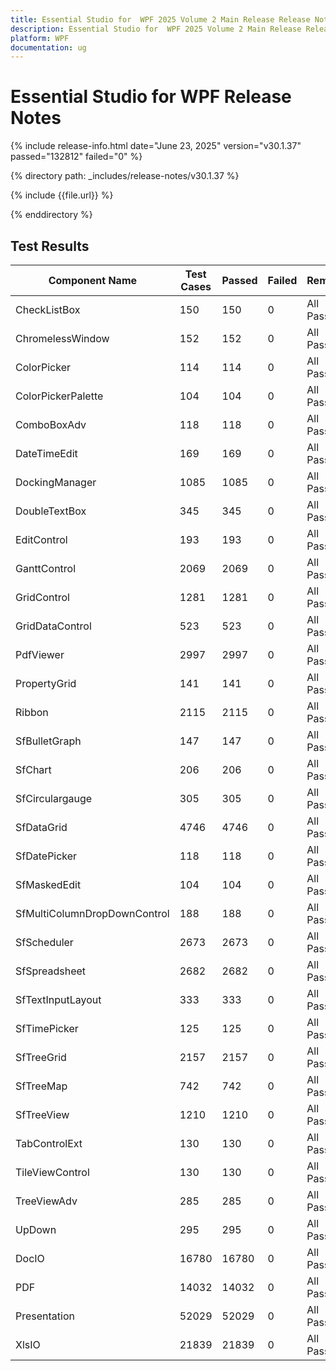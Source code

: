 ```yaml
---
title: Essential Studio for  WPF 2025 Volume 2 Main Release Release Notes  
description: Essential Studio for  WPF 2025 Volume 2 Main Release Release Notes  
platform: WPF
documentation: ug
---
```


# Essential Studio for  WPF  Release Notes  

{% include release-info.html date="June 23, 2025"  version="v30.1.37" passed="132812" failed="0" %}

{% directory path: _includes/release-notes/v30.1.37 %}

{% include {{file.url}} %}

{% enddirectory %}

## Test Results

| Component Name | Test Cases | Passed | Failed | Remarks |
|---------------|------------|--------|--------|---------|
| CheckListBox | 150 | 150 | 0 | All Passed |
| ChromelessWindow | 152 | 152 | 0 | All Passed |
| ColorPicker | 114 | 114 | 0 | All Passed |
| ColorPickerPalette | 104 | 104 | 0 | All Passed |
| ComboBoxAdv | 118 | 118 | 0 | All Passed |
| DateTimeEdit | 169 | 169 | 0 | All Passed |
| DockingManager | 1085 | 1085 | 0 | All Passed |
| DoubleTextBox | 345 | 345 | 0 | All Passed |
| EditControl | 193 | 193 | 0 | All Passed |
| GanttControl | 2069 | 2069 | 0 | All Passed |
| GridControl | 1281 | 1281 | 0 | All Passed |
| GridDataControl | 523 | 523 | 0 | All Passed |
| PdfViewer | 2997 | 2997 | 0 | All Passed |
| PropertyGrid | 141 | 141 | 0 | All Passed |
| Ribbon | 2115 | 2115 | 0 | All Passed |
| SfBulletGraph | 147 | 147 | 0 | All Passed |
| SfChart | 206 | 206 | 0 | All Passed |
| SfCirculargauge | 305 | 305 | 0 | All Passed |
| SfDataGrid | 4746 | 4746 | 0 | All Passed |
| SfDatePicker | 118 | 118 | 0 | All Passed |
| SfMaskedEdit | 104 | 104 | 0 | All Passed |
| SfMultiColumnDropDownControl | 188 | 188 | 0 | All Passed |
| SfScheduler | 2673 | 2673 | 0 | All Passed |
| SfSpreadsheet | 2682 | 2682 | 0 | All Passed |
| SfTextInputLayout | 333 | 333 | 0 | All Passed |
| SfTimePicker | 125 | 125 | 0 | All Passed |
| SfTreeGrid | 2157 | 2157 | 0 | All Passed |
| SfTreeMap | 742 | 742 | 0 | All Passed |
| SfTreeView | 1210 | 1210 | 0 | All Passed |
| TabControlExt | 130 | 130 | 0 | All Passed |
| TileViewControl | 130 | 130 | 0 | All Passed |
| TreeViewAdv | 285 | 285 | 0 | All Passed |
| UpDown | 295 | 295 | 0 | All Passed |
| DocIO | 16780 | 16780 | 0 | All Passed |
| PDF | 14032 | 14032 | 0 | All Passed |
| Presentation | 52029 | 52029 | 0 | All Passed |
| XlsIO | 21839 | 21839 | 0 | All Passed |